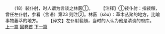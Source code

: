 　　（18）裴仆射，时人谓为言谈之林薮①。
　　【注释】①裴仆射：指裴頠，曾任左仆射，参看（言语）第23 则注②。林薮（sǒu）：草木丛聚的地方，比喻事物萎萃的地方。
　　【译文】左仆射裴頠，当时的人认为他是清谈的府库。
<br>[上一篇](08_017) [回卷首](08_000) [下一篇](08_019)
